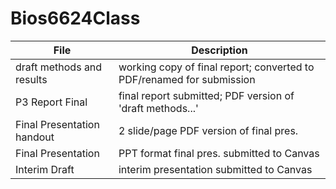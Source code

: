 # Bios6624Class

File | Description
---|---------------------------------------------------------------------
draft methods and results | working copy of final report; converted to PDF/renamed for submission
P3 Report Final | final report submitted; PDF version of 'draft methods...'
Final Presentation handout | 2 slide/page PDF version of final pres.
Final Presentation | PPT format final pres. submitted to Canvas
Interim Draft | interim presentation submitted to Canvas